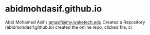 # abidmohdasif.github.io
Abid Mohamed Asif / amasif@my.waketech.edu
Created a Repository (abidmohdasif.github.io)
created the online repo, clicked file, cl
